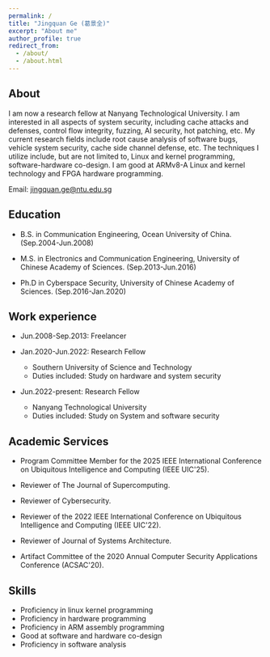 ```yaml
---
permalink: /
title: "Jingquan Ge (葛景全)"
excerpt: "About me"
author_profile: true
redirect_from: 
  - /about/
  - /about.html
---
```


## About
I am now a research fellow at Nanyang Technological University. I am interested in all aspects of system security, including cache attacks and defenses, control flow integrity, fuzzing, AI security, hot patching, etc. My current research fields include root cause analysis of software bugs, vehicle system security, cache side channel defense, etc. The techniques I utilize include, but are not limited to, Linux and kernel programming, software-hardware co-design. I am good at ARMv8-A Linux and kernel technology and FPGA hardware programming. 

Email: jingquan.ge@ntu.edu.sg


## Education
* B.S. in Communication Engineering, Ocean University of China. (Sep.2004-Jun.2008)
    
* M.S. in Electronics and Communication Engineering, University of Chinese Academy of Sciences. (Sep.2013-Jun.2016)
    
* Ph.D in Cyberspace Security, University of Chinese Academy of Sciences. (Sep.2016-Jan.2020)



## Work experience

* Jun.2008-Sep.2013: Freelancer

* Jan.2020-Jun.2022: Research Fellow
  * Southern University of Science and Technology
  * Duties included: Study on hardware and system security


* Jun.2022-present: Research Fellow
  * Nanyang Technological University
  * Duties included: Study on System and software security


## Academic Services

* Program Committee Member for the 2025 IEEE International Conference on Ubiquitous Intelligence and Computing (IEEE UIC'25).

* Reviewer of The Journal of Supercomputing.

* Reviewer of Cybersecurity.

* Reviewer of the 2022 IEEE International Conference on Ubiquitous Intelligence and Computing (IEEE UIC'22).

* Reviewer of Journal of Systems Architecture.

* Artifact Committee of the 2020 Annual Computer Security Applications Conference (ACSAC'20).
 


## Skills
* Proficiency in linux kernel programming
* Proficiency in hardware programming
* Proficiency in ARM assembly programming
* Good at software and hardware co-design
* Proficiency in software analysis


